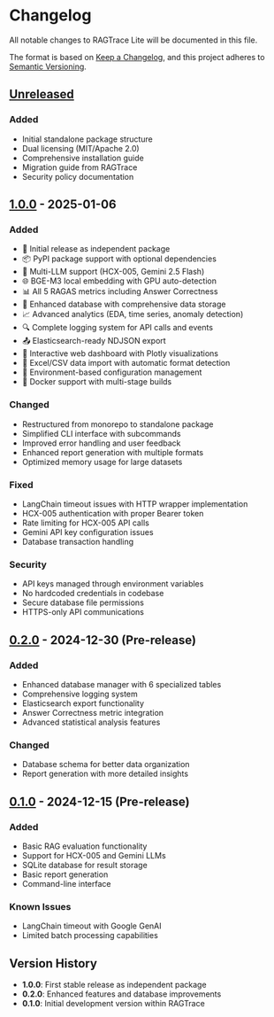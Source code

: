 # Changelog

All notable changes to RAGTrace Lite will be documented in this file.

The format is based on [Keep a Changelog](https://keepachangelog.com/en/1.0.0/),
and this project adheres to [Semantic Versioning](https://semver.org/spec/v2.0.0.html).

## [Unreleased]

### Added
- Initial standalone package structure
- Dual licensing (MIT/Apache 2.0)
- Comprehensive installation guide
- Migration guide from RAGTrace
- Security policy documentation

## [1.0.0] - 2025-01-06

### Added
- 🚀 Initial release as independent package
- 📦 PyPI package support with optional dependencies
- 🤖 Multi-LLM support (HCX-005, Gemini 2.5 Flash)
- 🌐 BGE-M3 local embedding with GPU auto-detection
- 📊 All 5 RAGAS metrics including Answer Correctness
- 💾 Enhanced database with comprehensive data storage
- 📈 Advanced analytics (EDA, time series, anomaly detection)
- 🔍 Complete logging system for API calls and events
- 📤 Elasticsearch-ready NDJSON export
- 🎨 Interactive web dashboard with Plotly visualizations
- 📝 Excel/CSV data import with automatic format detection
- 🔧 Environment-based configuration management
- 🐳 Docker support with multi-stage builds

### Changed
- Restructured from monorepo to standalone package
- Simplified CLI interface with subcommands
- Improved error handling and user feedback
- Enhanced report generation with multiple formats
- Optimized memory usage for large datasets

### Fixed
- LangChain timeout issues with HTTP wrapper implementation
- HCX-005 authentication with proper Bearer token
- Rate limiting for HCX-005 API calls
- Gemini API key configuration issues
- Database transaction handling

### Security
- API keys managed through environment variables
- No hardcoded credentials in codebase
- Secure database file permissions
- HTTPS-only API communications

## [0.2.0] - 2024-12-30 (Pre-release)

### Added
- Enhanced database manager with 6 specialized tables
- Comprehensive logging system
- Elasticsearch export functionality
- Answer Correctness metric integration
- Advanced statistical analysis features

### Changed
- Database schema for better data organization
- Report generation with more detailed insights

## [0.1.0] - 2024-12-15 (Pre-release)

### Added
- Basic RAG evaluation functionality
- Support for HCX-005 and Gemini LLMs
- SQLite database for result storage
- Basic report generation
- Command-line interface

### Known Issues
- LangChain timeout with Google GenAI
- Limited batch processing capabilities

## Version History

- **1.0.0**: First stable release as independent package
- **0.2.0**: Enhanced features and database improvements
- **0.1.0**: Initial development version within RAGTrace

[Unreleased]: https://github.com/yourusername/ragtrace-lite/compare/v1.0.0...HEAD
[1.0.0]: https://github.com/yourusername/ragtrace-lite/releases/tag/v1.0.0
[0.2.0]: https://github.com/yourusername/ragtrace-lite/releases/tag/v0.2.0
[0.1.0]: https://github.com/yourusername/ragtrace-lite/releases/tag/v0.1.0
